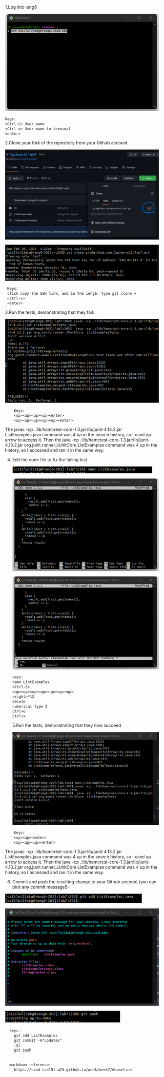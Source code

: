 1.Log into ieng6

![imag](A.png)

```
keys:
<Ctrl-C> User name
<Ctrl-v> User name to terminal
<enter>
```

2.Clone your fork of the repository from your Github account
 
 ![imag](B.png)
 
 ![imag](C.png)
 ```
  Keys:
  click copy the SSH link, and in the ieng6, type git clone + 
  <Ctrl-v>
  <enter>
 ```
 3.Run the tests, demonstrating that they fail:

  ![imag](D.png)


```
    Keys: 
    <up><up><up><up><enter>
    <up><up><up><up><up><enter>
```

The javac -cp .:lib/hamcrest-core-1.3.jar:lib/junit-4.13.2.jar ListExamples.java command was 4 up in the search history, so I used up arrow to access it. Then the java -cp .:lib/hamcrest-core-1.3.jar:lib/junit-4.13.2.jar org.junit.runner.JUnitCore ListExamples command was 4 up in the history, so I accessed and ran it in the same way.

4. Edit the code file to fix the failing test
     
      ![imag](G.png)
     
      ![imag](E.png)
     
      ![imag](F.png)
      
      ```
      keys:
      nano ListExamples
      <Ctrl-E>
      <up><up><up><up><up><up><up>
      <right>*12
      delete
      numerical type 2
      Ctrl+o
      Ctrl+x
      ```
      
   5.Run the tests, demonstrating that they now succeed
      

    ![imag](H.png)
```
    Keys: 
    <up><up><enter>
    <up><up><up><enter>
 ```   
The javac -cp .:lib/hamcrest-core-1.3.jar:lib/junit-4.13.2.jar ListExamples.java command was 4 up in the search history, so I used up arrow to access it. Then the java -cp .:lib/hamcrest-core-1.3.jar:lib/junit-4.13.2.jar org.junit.runner.JUnitCore ListExamples command was 4 up in the history, so I accessed and ran it in the same way.
   
6. Commit and push the resulting change to your Github account (you can pick any commit message!):
     
![imag](I.png)

![imag](J.png)

![imag](K.png)
     


      keys：
        git add ListExamples
        git commit -m"updates"
        :ql
        git push

      
      markdown reference:
        https://ucsd-cse15l-w23.github.io/week/week7/#baseline
